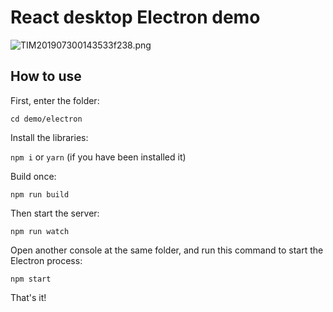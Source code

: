 # React desktop Electron demo

![TIM201907300143533f238.png](https://miao.su/images/2019/07/30/TIM201907300143533f238.png)

## How to use

First, enter the folder:

```cd demo/electron```

Install the libraries:

```npm i``` or ```yarn``` (if you have been installed it)

Build once:

```npm run build```

Then start the server:

```npm run watch```

Open another console at the same folder, and run this command to start the Electron process:

```npm start```

That's it!
